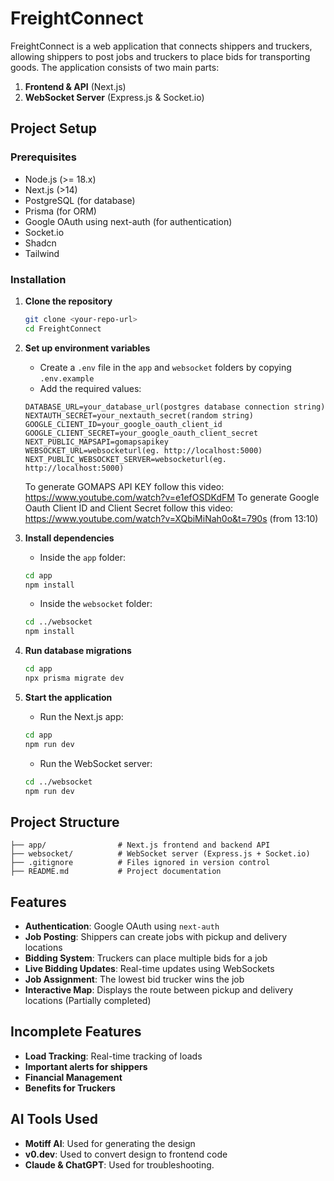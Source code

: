 # FreightConnect

FreightConnect is a web application that connects shippers and truckers, allowing shippers to post jobs and truckers to place bids for transporting goods. The application consists of two main parts:
1. **Frontend & API** (Next.js)
2. **WebSocket Server** (Express.js & Socket.io)

##  Project Setup

### **Prerequisites**
- Node.js (>= 18.x)
- Next.js (>14)
- PostgreSQL (for database)
- Prisma (for ORM)
- Google OAuth using next-auth (for authentication)
- Socket.io
- Shadcn
- Tailwind

### **Installation**

1. **Clone the repository**
   ```sh
   git clone <your-repo-url>
   cd FreightConnect
   ```

2. **Set up environment variables**
   * Create a `.env` file in the `app` and `websocket` folders by copying `.env.example`
   * Add the required values:
   ```
   DATABASE_URL=your_database_url(postgres database connection string)
   NEXTAUTH_SECRET=your_nextauth_secret(random string)
   GOOGLE_CLIENT_ID=your_google_oauth_client_id
   GOOGLE_CLIENT_SECRET=your_google_oauth_client_secret
   NEXT_PUBLIC_MAPSAPI=gomapsapikey
   WEBSOCKET_URL=websocketurl(eg. http://localhost:5000)
   NEXT_PUBLIC_WEBSOCKET_SERVER=websocketurl(eg. http://localhost:5000)
   ```
   To generate GOMAPS API KEY follow this video: https://www.youtube.com/watch?v=e1efOSDKdFM
   To generate Google Oauth Client ID and Client Secret follow this video: https://www.youtube.com/watch?v=XQbiMiNah0o&t=790s (from 13:10)

4. **Install dependencies**
   * Inside the `app` folder:
   ```sh
   cd app
   npm install
   ```
   * Inside the `websocket` folder:
   ```sh
   cd ../websocket
   npm install
   ```

5. **Run database migrations**
   ```sh
   cd app
   npx prisma migrate dev
   ```

6. **Start the application**
   * Run the Next.js app:
   ```sh
   cd app
   npm run dev
   ```
   * Run the WebSocket server:
   ```sh
   cd ../websocket
   npm run dev
   ```

##  Project Structure
```
├── app/                # Next.js frontend and backend API
├── websocket/          # WebSocket server (Express.js + Socket.io)
├── .gitignore          # Files ignored in version control
├── README.md           # Project documentation
```

##  Features
* **Authentication**: Google OAuth using `next-auth`
* **Job Posting**: Shippers can create jobs with pickup and delivery locations
* **Bidding System**: Truckers can place multiple bids for a job
* **Live Bidding Updates**: Real-time updates using WebSockets
* **Job Assignment**: The lowest bid trucker wins the job
* **Interactive Map**: Displays the route between pickup and delivery locations (Partially completed)

##  Incomplete Features 
* **Load Tracking**: Real-time tracking of loads
* **Important alerts for shippers**
* **Financial Management**
* **Benefits for Truckers**

##  AI Tools Used
* **Motiff AI**: Used for generating the design
* **v0.dev**: Used to convert design to frontend code
* **Claude & ChatGPT**: Used for troubleshooting.
